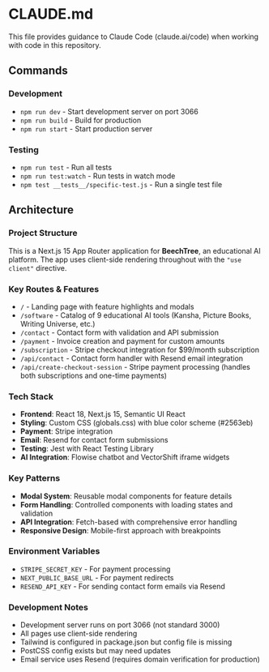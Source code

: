 # CLAUDE.md

This file provides guidance to Claude Code (claude.ai/code) when working with code in this repository.

## Commands

### Development
- `npm run dev` - Start development server on port 3066
- `npm run build` - Build for production
- `npm run start` - Start production server

### Testing
- `npm run test` - Run all tests
- `npm run test:watch` - Run tests in watch mode
- `npm test __tests__/specific-test.js` - Run a single test file

## Architecture

### Project Structure
This is a Next.js 15 App Router application for **BeechTree**, an educational AI platform. The app uses client-side rendering throughout with the `"use client"` directive.

### Key Routes & Features
- `/` - Landing page with feature highlights and modals
- `/software` - Catalog of 9 educational AI tools (Kansha, Picture Books, Writing Universe, etc.)
- `/contact` - Contact form with validation and API submission
- `/payment` - Invoice creation and payment for custom amounts
- `/subscription` - Stripe checkout integration for $99/month subscription
- `/api/contact` - Contact form handler with Resend email integration
- `/api/create-checkout-session` - Stripe payment processing (handles both subscriptions and one-time payments)

### Tech Stack
- **Frontend**: React 18, Next.js 15, Semantic UI React
- **Styling**: Custom CSS (globals.css) with blue color scheme (#2563eb)
- **Payment**: Stripe integration
- **Email**: Resend for contact form submissions
- **Testing**: Jest with React Testing Library
- **AI Integration**: Flowise chatbot and VectorShift iframe widgets

### Key Patterns
- **Modal System**: Reusable modal components for feature details
- **Form Handling**: Controlled components with loading states and validation
- **API Integration**: Fetch-based with comprehensive error handling
- **Responsive Design**: Mobile-first approach with breakpoints

### Environment Variables
- `STRIPE_SECRET_KEY` - For payment processing
- `NEXT_PUBLIC_BASE_URL` - For payment redirects
- `RESEND_API_KEY` - For sending contact form emails via Resend

### Development Notes
- Development server runs on port 3066 (not standard 3000)
- All pages use client-side rendering
- Tailwind is configured in package.json but config file is missing
- PostCSS config exists but may need updates
- Email service uses Resend (requires domain verification for production)